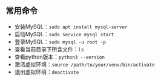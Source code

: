 ## 常用命令
* 安装MySQL：`sudo apt install mysql-server`
* 启动MySQL：`sudo service mysql start`
* 登录MySQL：`sudo mysql -u root -p`
* 查看当前目录下所含文件：`ls`
* 查看python版本：`python3 --version`
* 激活虚拟环境：`source /path/to/your/venv/bin/activate`
* 退出虚拟环境：`deactivate`